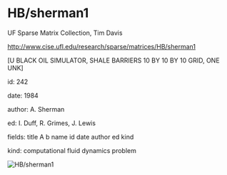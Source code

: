 # HB/sherman1

 UF Sparse Matrix Collection, Tim Davis

 http://www.cise.ufl.edu/research/sparse/matrices/HB/sherman1

 [U BLACK OIL SIMULATOR, SHALE BARRIERS  10 BY 10 BY 10 GRID, ONE   UNK]

 id: 242

 date: 1984

 author: A. Sherman

 ed: I. Duff, R. Grimes, J. Lewis

 fields: title A b name id date author ed kind

 kind: computational fluid dynamics problem

![HB/sherman1](http://www2.research.att.com/~yifanhu/GALLERY/GRAPHS/GIF_SMALL/HB@sherman1.gif)